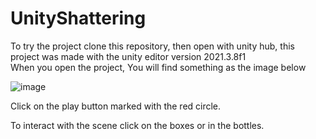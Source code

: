 # UnityShattering

To try the project clone this repository, then open with unity hub, this project was made with the unity editor version 2021.3.8f1  
When you open the project, You will find something as the image below  
  
![image](https://user-images.githubusercontent.com/53883520/205865260-d88c8c32-d67c-4906-ac87-03f15258688e.png)
  
Click on the play button marked with the red circle.  
  
To interact with the scene click on the boxes or in the bottles.  
  
